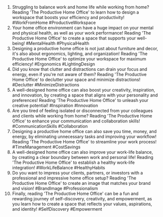 1. Struggling to balance work and home life while working from home? Reading 'The Productive Home Office' to learn how to design a workspace that boosts your efficiency and productivity! #WorkFromHome #ProductiveWorkspace
2. Your home office environment can have a huge impact on your mental and physical health, as well as your work performance! Reading 'The Productive Home Office' to create a space that supports your well-being! #MentalHealth #PhysicalHealth
3. Designing a productive home office is not just about furniture and decor, it's also about ergonomics, lighting, and organization! Reading 'The Productive Home Office' to optimize your workspace for maximum efficiency! #Ergonomics #LightingDesign
4. Did you know that clutter and distractions can drain your focus and energy, even if you're not aware of them? Reading 'The Productive Home Office' to declutter your space and minimize distractions! #Declutter #MinimizeDistractions
5. A well-designed home office can also boost your creativity, inspiration, and innovation, by creating a space that aligns with your personality and preferences! Reading 'The Productive Home Office' to unleash your creative potential! #Inspiration #Innovation
6. Are you tired of feeling isolated or disconnected from your colleagues and clients while working from home? Reading 'The Productive Home Office' to enhance your communication and collaboration skills! #CommunicationSkills #Collaboration
7. Designing a productive home office can also save you time, money, and energy, by eliminating unnecessary tasks and improving your workflow! Reading 'The Productive Home Office' to streamline your work process! #TimeManagement #CostSavings
8. A well-designed home office can also improve your work-life balance, by creating a clear boundary between work and personal life! Reading 'The Productive Home Office' to establish a healthy work-life integration! #WorkLifeBalance #HealthyHabits
9. Do you want to impress your clients, partners, or investors with a professional and impressive home office setup? Reading 'The Productive Home Office' to create an image that matches your brand and vision! #BrandImage #Professionalism
10. Finally, reading 'The Productive Home Office' can be a fun and rewarding journey of self-discovery, creativity, and empowerment, as you learn how to create a space that reflects your values, aspirations, and identity! #SelfDiscovery #Empowerment